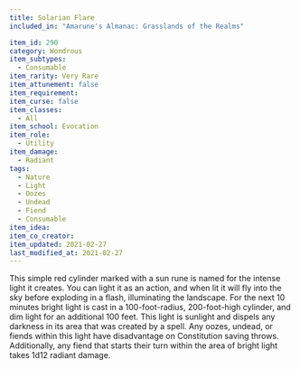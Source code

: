 ```yaml
---
title: Solarian Flare
included_in: "Amarune's Almanac: Grasslands of the Realms"

item_id: 290
category: Wondrous
item_subtypes: 
  - Consumable
item_rarity: Very Rare
item_attunement: false
item_requirement: 
item_curse: false
item_classes: 
  - All
item_school: Evocation
item_role: 
  - Utility
item_damage: 
  - Radiant
tags:
  - Nature
  - Light
  - Oozes
  - Undead
  - Fiend
  - Consumable
item_idea: 
item_co_creator: 
item_updated: 2021-02-27
last_modified_at: 2021-02-27
---
```


This simple red cylinder marked with a sun rune is named for the intense light it creates. You can light it as an action, and when lit it will fly into the sky before exploding in a flash, illuminating the landscape. For the next 10 minutes bright light is cast in a 100-foot-radius, 200-foot-high cylinder, and dim light for an additional 100 feet. This light is sunlight and dispels any darkness in its area that was created by a spell. Any oozes, undead, or fiends within this light have disadvantage on Constitution saving throws. Additionally, any fiend that starts their turn within the area of bright light takes 1d12 radiant damage.
